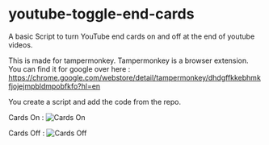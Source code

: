 # youtube-toggle-end-cards
A basic Script to turn YouTube end cards on and off at the end of youtube videos. 

This is made for tampermonkey. 
Tampermonkey is a browser extension. You can find it for google over here :
https://chrome.google.com/webstore/detail/tampermonkey/dhdgffkkebhmkfjojejmpbldmpobfkfo?hl=en

You create a script and add the code from the repo.

Cards On :
![Cards On](https://user-images.githubusercontent.com/91721679/135584237-e48fe02a-9db6-4aee-a402-d2e5940c3c52.PNG)

Cards Off :
![Cards Off](https://user-images.githubusercontent.com/91721679/135584229-fee462da-1dca-417b-bb0b-c330677ce965.PNG)
